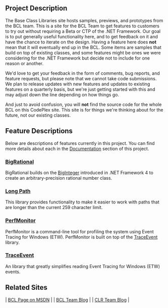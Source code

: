 ## Project Description
The Base Class Libraries site hosts samples, previews, and prototypes from the BCL team.
This is a site for the BCL Team to get features to customers to try out without requiring a Beta or CTP of the .NET Framework.  Our goal is to put generally useful functionality here, and to get feedback on it and have the chance to iterate on the design.  Having a feature here does **not** mean that it will eventually end up in the BCL.  Some items are samples that build on top of existing classes, and some features might be ones we were considering for the .NET Framework but decide not to include for one reason or another.

We'd love to get your feedback in the form of comments, bug reports, and feature requests, but please note that we cannot take code submissions.  We plan to release updates with new features and updates to existing features on a quarterly basis, but we're just getting started with this and may adjust down the line depending on how things go.

And just to avoid confusion, you will **not** find the source code for the whole BCL on this CodePlex site.  This site is for things we're thinking about for the future, not our existing classes.

## Feature Descriptions
Below are descriptions of features currently in this project.  You can find more details about each in the [Documentation](Documentation) section of this project.

### [BigRational](BigRational)

BigRational builds on the [BigInteger](http://msdn.microsoft.com/en-us/library/system.numerics.biginteger(VS.100).aspx) introduced in .NET Framework 4 to create an arbitrary-precision rational number class.

### [Long Path](Long-Path)
This library provides functionality to make it easier to work with paths that are longer than the current 259 character limit.

### [PerfMonitor](PerfMonitor)
PerfMonitor is a command-line tool for profiling the system using Event Tracing for Windows (ETW).  PerfMonitor is built on top of the [TraceEvent](TraceEvent) library.

### [TraceEvent](TraceEvent)
An library that greatly simplifies reading Event Tracing for Windows (ETW) events.

## Related Sites
| [BCL Page on MSDN](http://msdn.microsoft.com/en-us/netframework/aa569603.aspx) |
| [BCL Team Blog](http://blogs.msdn.com/bclteam/) |
| [CLR Team Blog](http://blogs.msdn.com/clrteam/) |
